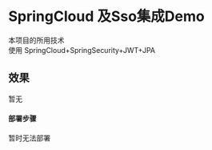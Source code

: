 # SpringCloud 及Sso集成Demo
本项目的所用技术 <br/>
使用 SpringCloud+SpringSecurity+JWT+JPA <br/>



## 效果
暂无




#### 部署步骤
暂时无法部署




